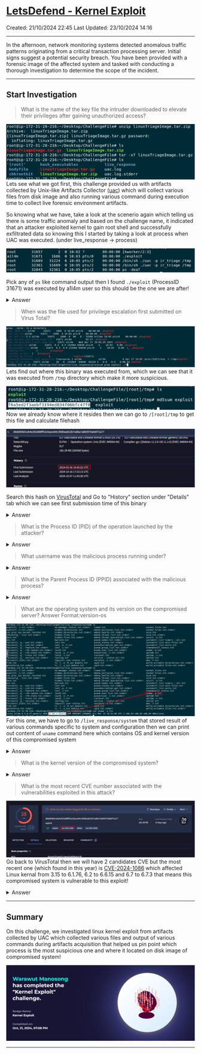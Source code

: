 # [LetsDefend - Kernel Exploit](https://app.letsdefend.io/challenge/kernel-exploit)
Created: 21/10/2024 22:45
Last Updated: 23/10/2024 14:16
* * *
In the afternoon, network monitoring systems detected anomalous traffic patterns originating from a critical transaction processing server. Initial signs suggest a potential security breach. You have been provided with a forensic image of the affected system and tasked with conducting a thorough investigation to determine the scope of the incident.

* * *
## Start Investigation
>What is the name of the key file the intruder downloaded to elevate their privileges after gaining unauthorized access?

![42977ae2d8c63fd15a22b1566a8c5dc2.png](/resources/42977ae2d8c63fd15a22b1566a8c5dc2.png)
Lets see what we got first, this challenge provided us with artifacts collected by Unix-like Artifacts Collector ([uac](https://github.com/tclahr/uac)) which will collect various files from disk image and also running various command during execution time to collect live forensic environment artifacts.

So knowing what we have, take a look at the scenerio again which telling us there is some traffic anomaly and based on the challenge name, it indicated that an attacker exploited kernel to gain root shell and successfully exfiltrated data so knowing this I started by taking a look at process when UAC was executed. (under live_response -> process)

![61c16cc0752887cc9c3c537d09b0286f.png](/resources/61c16cc0752887cc9c3c537d09b0286f.png)

Pick any of `ps` like command output then I found `./exploit` (ProcessID 31671) was executed by a1l4m user so this should be the one we are after!

<details>
  <summary>Answer</summary>
<pre><code>exploit</code></pre>
</details>

>When was the file used for privilege escalation first submitted on Virus Total?

![9677b17b6e890fd526548ea9a072836d.png](/resources/9677b17b6e890fd526548ea9a072836d.png)
Lets find out where this binary was executed from, which we can see that it was executed from `/tmp` directory which make it more suspicious.

![0715763d1f2d025e2745de8d4d4975d6.png](/resources/0715763d1f2d025e2745de8d4d4975d6.png)
Now we already know where it resides then we can go to `/[root]/tmp` to get this file and calculate filehash

![7b5d7447e762cbdb9916c00c1e4c79ce.png](/resources/7b5d7447e762cbdb9916c00c1e4c79ce.png)

Search this hash on [VirusTotal](https://www.virustotal.com/gui/file/d8dd09b01eb4e363d88ff53c0aace04c39dbea822b7adba7a883970abbf72a77/details) and Go to "History" section under "Details" tab which we can see first submission time of this binary
<details>
  <summary>Answer</summary>
<pre><code>
2024-03-26 16:45:52 UTC</code></pre>
</details>

>What is the Process ID (PID) of the operation launched by the attacker?
<details>
  <summary>Answer</summary>
<pre><code>31671</code></pre>
</details>

>What username was the malicious process running under?
<details>
  <summary>Answer</summary>
<pre><code>a1l4m</code></pre>
</details>

>What is the Parent Process ID (PPID) associated with the malicious process?
<details>
  <summary>Answer</summary>
<pre><code>1686</code></pre>
</details>

>What are the operating system and its version on the compromised server?
Answer Format:version-os

![67a5907bcaf30aead8d5a710179ad776.png](/resources/67a5907bcaf30aead8d5a710179ad776.png)
For this one, we have to go to `/live_response/system` that stored result of various commands specific to system and configuration then we can print out content of `uname` command here which contains OS and kernel version of this compromised system
<details>
  <summary>Answer</summary>
<pre><code>22.04.1-Ubuntu</code></pre>
</details>

>What is the kernel version of the compromised system?
<details>
  <summary>Answer</summary>
<pre><code>6.5.0-27-generic</code></pre>
</details>

>What is the most recent CVE number associated with the vulnerabilities exploited in this attack?

![a692ed6469f2970e50fe163ef6e61f7d.png](/resources/a692ed6469f2970e50fe163ef6e61f7d.png)
Go back to VirusTotal then we will have 2 candidates CVE but the most recent one (which found in this year) is [CVE-2024-1086](https://www.crowdstrike.com/en-us/blog/active-exploitation-linux-kernel-privilege-escalation-vulnerability/) which affected Linux kernal from 3.15 to 6.1.76, 6.2 to 6.6.15 and 6.7 to 6.7.3 that means this compromised system is vulnerable to this exploit! 
<details>
  <summary>Answer</summary>
<pre><code>cve-2024-1086</code></pre>
</details>

* * *
## Summary

On this challenge, we investigated linux kernel exploit from artifacts collected by UAC which collected various files and output of various commands during artifacts acquisition that helped us pin point which process is the most suspicious one and where it located on disk image of compromised system! 
<div align=center>

![c4c38d002342f5772c160e36ece875eb.png](/resources/c4c38d002342f5772c160e36ece875eb.png)
</div>

* * *
